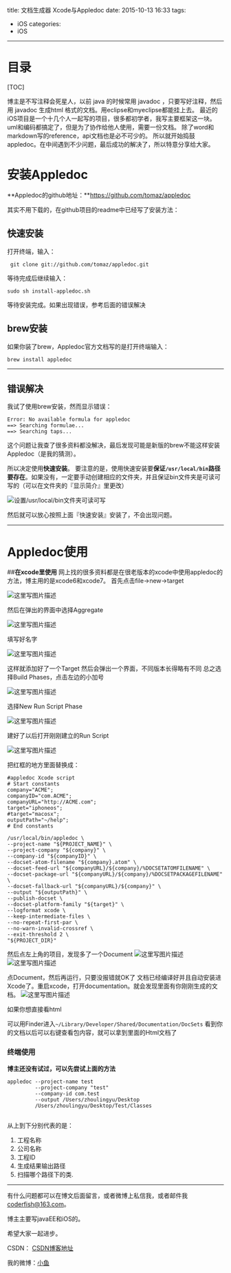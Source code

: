 title: 文档生成器 Xcode与Appledoc
date: 2015-10-13 16:33
tags:
  - iOS
categories:
  - iOS
---

# **目录**
[TOC]

博主是不写注释会死星人，以前 java 的时候常用 javadoc ，只要写好注释，然后用 javadoc 生成html 格式的文档。用eclipse和myeclipse都能挂上去。
最近的iOS项目是一个十几个人一起写的项目，很多都初学者，我写主要框架这一块。uml和编码都搞定了，但是为了协作给他人使用，需要一份文档。
除了word和markdown写的reference，api文档也是必不可少的。
所以就开始捣鼓appledoc。在中间遇到不少问题，最后成功的解决了，所以特意分享给大家。

# **安装Appledoc**
**Appledoc的github地址：**https://github.com/tomaz/appledoc

其实不用下载的，在github项目的readme中已经写了安装方法：

## **快速安装**
打开终端，输入： 

```
 git clone git://github.com/tomaz/appledoc.git
```
等待完成后继续输入：

```
sudo sh install-appledoc.sh
```
等待安装完成。如果出现错误，参考后面的错误解决
<br/>

## **brew安装**
如果你装了brew，Appledoc官方文档写的是打开终端输入：

```
brew install appledoc
```
<hr/>

<!--more-->

## **错误解决**
我试了使用brew安装，然而显示错误：

```
Error: No available formula for appledoc 
==> Searching formulae...
==> Searching taps...
```
这个问题让我查了很多资料都没解决，最后发现可能是新版的brew不能这样安装Appledoc（是我的猜测）。

所以决定使用**快速安装**。
要注意的是，使用快速安装要**保证`/usr/local/bin`路径要存在**。如果没有，一定要手动创建相应的文件夹，并且保证bin文件夹是可读可写的（可以在文件夹的『显示简介』里更改）

![设置/usr/local/bin文件夹可读可写](http://img.blog.csdn.net/20151013153313995)

然后就可以放心按照上面『快速安装』安装了，不会出现问题。

-----

# **Appledoc使用**

##**在xcode里使用**
网上找的很多资料都是在很老版本的xcode中使用appledoc的方法，博主用的是xcode6和xcode7。
首先点击file->new->target

![这里写图片描述](http://img.blog.csdn.net/20151013155112543)

然后在弹出的界面中选择Aggregate

![这里写图片描述](http://img.blog.csdn.net/20151013155205606)

填写好名字

![这里写图片描述](http://img.blog.csdn.net/20151013155748077)

这样就添加好了一个Target
然后会弹出一个界面，不同版本长得略有不同
总之选择Build Phases，点击左边的小加号

![这里写图片描述](http://img.blog.csdn.net/20151013160016656)

选择New Run Script Phase

![这里写图片描述](http://img.blog.csdn.net/20151013160128085)

建好了以后打开刚刚建立的Run Script

![这里写图片描述](http://img.blog.csdn.net/20151013160235052)

把红框的地方里面替换成：

```
#appledoc Xcode script
# Start constants
company="ACME";
companyID="com.ACME";
companyURL="http://ACME.com";
target="iphoneos";
#target="macosx";
outputPath="~/help";
# End constants

/usr/local/bin/appledoc \
--project-name "${PROJECT_NAME}" \
--project-company "${company}" \
--company-id "${companyID}" \
--docset-atom-filename "${company}.atom" \
--docset-feed-url "${companyURL}/${company}/%DOCSETATOMFILENAME" \
--docset-package-url "${companyURL}/${company}/%DOCSETPACKAGEFILENAME" \
--docset-fallback-url "${companyURL}/${company}" \
--output "${outputPath}" \
--publish-docset \
--docset-platform-family "${target}" \
--logformat xcode \
--keep-intermediate-files \
--no-repeat-first-par \
--no-warn-invalid-crossref \
--exit-threshold 2 \
"${PROJECT_DIR}"
```

然后点左上角的项目，发现多了一个Document
![这里写图片描述](http://img.blog.csdn.net/20151013160702336)
![这里写图片描述](http://img.blog.csdn.net/20151013160717721)

点Document，然后再运行，只要没报错就OK了
文档已经编译好并且自动安装进Xcode了。重启xcode，打开documentation。就会发现里面有你刚刚生成的文档。
![这里写图片描述](http://img.blog.csdn.net/20151013161028665)

如果你想直接看html

可以用Finder进入`~/Library/Developer/Shared/Documentation/DocSets`
看到你的文档以后可以右键查看包内容，就可以拿到里面的Html文档了


### **终端使用**
**博主还没有试过，可以先尝试上面的方法**
```
appledoc --project-name test     
         --project-company "test"   
         --company-id com.test    
         --output /Users/zhoulingyu/Desktop
         /Users/zhoulingyu/Desktop/Test/Classes        
     
```
从上到下分别代表的是：

 1. 工程名称
 2. 公司名称
 3. 工程ID
 4. 生成结果输出路径
 5. 扫描哪个路径下的类.


----

有什么问题都可以在博文后面留言，或者微博上私信我，或者邮件我<coderfish@163.com>。

博主主要写javaEE和iOS的。

希望大家一起进步。

CSDN： [CSDN博客地址](http://blog.csdn.net/u010127917)

我的微博：[小鱼](http://weibo.com/coderfish/)


